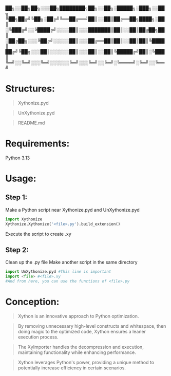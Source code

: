 
██╗░░██╗██╗░░░██╗████████╗██╗░░██╗░█████╗░███╗░░██╗
╚██╗██╔╝╚██╗░██╔╝╚══██╔══╝██║░░██║██╔══██╗████╗░██║
░╚███╔╝░░╚████╔╝░░░░██║░░░███████║██║░░██║██╔██╗██║
░██╔██╗░░░╚██╔╝░░░░░██║░░░██╔══██║██║░░██║██║╚████║
██╔╝╚██╗░░░██║░░░░░░██║░░░██║░░██║╚█████╔╝██║░╚███║
╚═╝░░╚═╝░░░╚═╝░░░░░░╚═╝░░░╚═╝░░╚═╝░╚════╝░╚═╝░░╚══╝

# Structures:
> Xythonize.pyd

> UnXythonize.pyd

> README.md

# Requirements: 
Python 3.13

# Usage:

## Step 1: 
Make a Python script near Xythonize.pyd and UnXythonize.pyd
```python
import Xythonize
Xythonize.Xythonize('<file>.py').build_extension()
```
Execute the script to create <file>.xy

## Step 2:
Clean up the .py file
Make another script in the same directory
```python
import UnXythonize.pyd #This line is important
import <file> #<file>.xy
#And from here, you can use the functions of <file>.py
```

# Conception:
> Xython is an innovative approach to Python optimization.
 
> By removing unnecessary high-level constructs and whitespace, then doing magic to the optimized code, Xython ensures a leaner execution process. 

> The XyImporter handles the decompression and execution, maintaining functionality while enhancing performance.

> Xython leverages Python's power, providing a unique method to potentially increase efficiency in certain scenarios.
